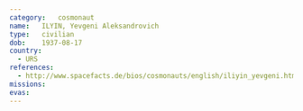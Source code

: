 ```yaml
---
category:	cosmonaut
name:	ILYIN, Yevgeni Aleksandrovich
type:	civilian
dob:	1937-08-17
country:
  - URS
references:
  - http://www.spacefacts.de/bios/cosmonauts/english/iliyin_yevgeni.htm
missions:
evas:
---
```

